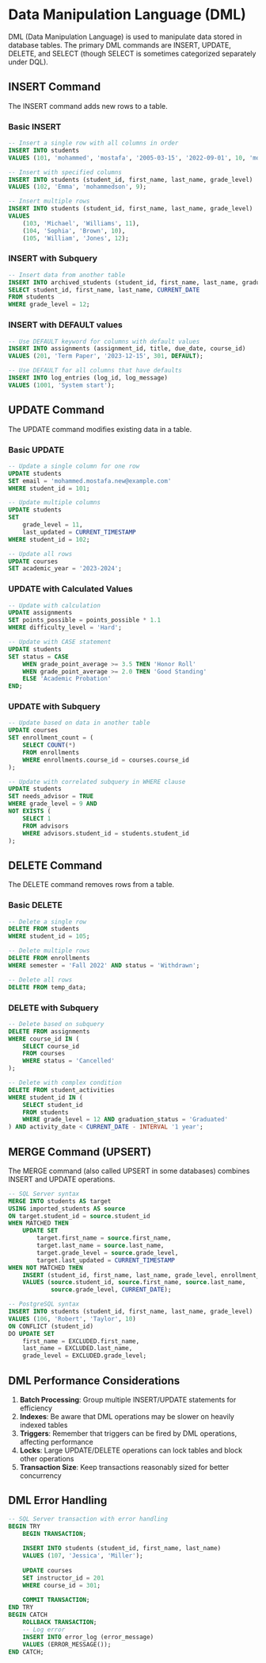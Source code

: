 # Data Manipulation Language (DML)

DML (Data Manipulation Language) is used to manipulate data stored in database tables. The primary DML commands are INSERT, UPDATE, DELETE, and SELECT (though SELECT is sometimes categorized separately under DQL).

## INSERT Command

The INSERT command adds new rows to a table.

### Basic INSERT

```sql
-- Insert a single row with all columns in order
INSERT INTO students 
VALUES (101, 'mohammed', 'mostafa', '2005-03-15', '2022-09-01', 10, 'mohammed.mostafa@example.com');

-- Insert with specified columns
INSERT INTO students (student_id, first_name, last_name, grade_level) 
VALUES (102, 'Emma', 'mohammedson', 9);

-- Insert multiple rows
INSERT INTO students (student_id, first_name, last_name, grade_level) 
VALUES 
    (103, 'Michael', 'Williams', 11),
    (104, 'Sophia', 'Brown', 10),
    (105, 'William', 'Jones', 12);
```

### INSERT with Subquery

```sql
-- Insert data from another table
INSERT INTO archived_students (student_id, first_name, last_name, graduation_date)
SELECT student_id, first_name, last_name, CURRENT_DATE
FROM students
WHERE grade_level = 12;
```

### INSERT with DEFAULT values

```sql
-- Use DEFAULT keyword for columns with default values
INSERT INTO assignments (assignment_id, title, due_date, course_id)
VALUES (201, 'Term Paper', '2023-12-15', 301, DEFAULT);

-- Use DEFAULT for all columns that have defaults
INSERT INTO log_entries (log_id, log_message)
VALUES (1001, 'System start');
```

## UPDATE Command

The UPDATE command modifies existing data in a table.

### Basic UPDATE

```sql
-- Update a single column for one row
UPDATE students
SET email = 'mohammed.mostafa.new@example.com'
WHERE student_id = 101;

-- Update multiple columns
UPDATE students
SET 
    grade_level = 11,
    last_updated = CURRENT_TIMESTAMP
WHERE student_id = 102;

-- Update all rows
UPDATE courses
SET academic_year = '2023-2024';
```

### UPDATE with Calculated Values

```sql
-- Update with calculation
UPDATE assignments
SET points_possible = points_possible * 1.1
WHERE difficulty_level = 'Hard';

-- Update with CASE statement
UPDATE students
SET status = CASE
    WHEN grade_point_average >= 3.5 THEN 'Honor Roll'
    WHEN grade_point_average >= 2.0 THEN 'Good Standing'
    ELSE 'Academic Probation'
END;
```

### UPDATE with Subquery

```sql
-- Update based on data in another table
UPDATE courses
SET enrollment_count = (
    SELECT COUNT(*) 
    FROM enrollments 
    WHERE enrollments.course_id = courses.course_id
);

-- Update with correlated subquery in WHERE clause
UPDATE students
SET needs_advisor = TRUE
WHERE grade_level = 9 AND
NOT EXISTS (
    SELECT 1 
    FROM advisors 
    WHERE advisors.student_id = students.student_id
);
```

## DELETE Command

The DELETE command removes rows from a table.

### Basic DELETE

```sql
-- Delete a single row
DELETE FROM students
WHERE student_id = 105;

-- Delete multiple rows
DELETE FROM enrollments
WHERE semester = 'Fall 2022' AND status = 'Withdrawn';

-- Delete all rows
DELETE FROM temp_data;
```

### DELETE with Subquery

```sql
-- Delete based on subquery
DELETE FROM assignments
WHERE course_id IN (
    SELECT course_id
    FROM courses
    WHERE status = 'Cancelled'
);

-- Delete with complex condition
DELETE FROM student_activities
WHERE student_id IN (
    SELECT student_id
    FROM students
    WHERE grade_level = 12 AND graduation_status = 'Graduated'
) AND activity_date < CURRENT_DATE - INTERVAL '1 year';
```

## MERGE Command (UPSERT)

The MERGE command (also called UPSERT in some databases) combines INSERT and UPDATE operations.

```sql
-- SQL Server syntax
MERGE INTO students AS target
USING imported_students AS source
ON target.student_id = source.student_id
WHEN MATCHED THEN
    UPDATE SET
        target.first_name = source.first_name,
        target.last_name = source.last_name,
        target.grade_level = source.grade_level,
        target.last_updated = CURRENT_TIMESTAMP
WHEN NOT MATCHED THEN
    INSERT (student_id, first_name, last_name, grade_level, enrollment_date)
    VALUES (source.student_id, source.first_name, source.last_name, 
            source.grade_level, CURRENT_DATE);

-- PostgreSQL syntax
INSERT INTO students (student_id, first_name, last_name, grade_level)
VALUES (106, 'Robert', 'Taylor', 10)
ON CONFLICT (student_id)
DO UPDATE SET
    first_name = EXCLUDED.first_name,
    last_name = EXCLUDED.last_name,
    grade_level = EXCLUDED.grade_level;
```

## DML Performance Considerations

1. **Batch Processing**: Group multiple INSERT/UPDATE statements for efficiency
2. **Indexes**: Be aware that DML operations may be slower on heavily indexed tables
3. **Triggers**: Remember that triggers can be fired by DML operations, affecting performance
4. **Locks**: Large UPDATE/DELETE operations can lock tables and block other operations
5. **Transaction Size**: Keep transactions reasonably sized for better concurrency

## DML Error Handling

```sql
-- SQL Server transaction with error handling
BEGIN TRY
    BEGIN TRANSACTION;
    
    INSERT INTO students (student_id, first_name, last_name)
    VALUES (107, 'Jessica', 'Miller');
    
    UPDATE courses
    SET instructor_id = 201
    WHERE course_id = 301;
    
    COMMIT TRANSACTION;
END TRY
BEGIN CATCH
    ROLLBACK TRANSACTION;
    -- Log error
    INSERT INTO error_log (error_message)
    VALUES (ERROR_MESSAGE());
END CATCH;
```
